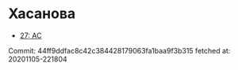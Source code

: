 # Хасанова
- [27: AC](27.md)

Commit: 44ff9ddfac8c42c384428179063fa1baa9f3b315
 fetched at: 20201105-221804
